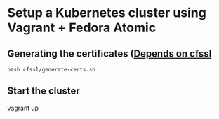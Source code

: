 # Setup a Kubernetes cluster using Vagrant + Fedora Atomic

## Generating the certificates ([Depends on cfssl](https://github.com/cloudflare/cfssl])

    bash cfssl/generate-certs.sh

## Start the cluster

   vagrant up
